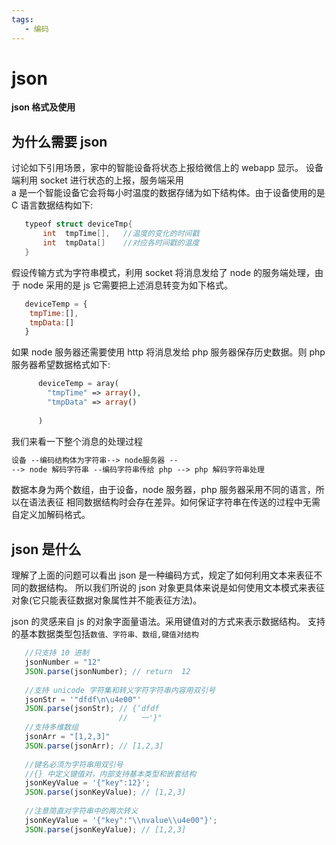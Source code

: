 ```yaml
---
tags:  
   - 编码  
---
```


# json

**json 格式及使用**


## 为什么需要 json
讨论如下引用场景，家中的智能设备将状态上报给微信上的 webapp 显示。
设备端利用 socket 进行状态的上报，服务端采用  
a 是一个智能设备它会将每小时温度的数据存储为如下结构体。由于设备使用的是 C 语言数据结构如下:
```c++
   typeof struct deviceTmp{  
       int  tmpTime[],   //温度的变化的时间戳
       int  tmpData[]    //对应各时间戳的温度
   } 
```

假设传输方式为字符串模式，利用 socket 将消息发给了 node 的服务端处理，由于 node 采用的是 js 
它需要把上述消息转变为如下格式。

```js
   deviceTemp = {
    tmpTime:[],
    tmpData:[]
   } 
```
如果 node 服务器还需要使用 http 将消息发给 php 服务器保存历史数据。则 php
服务器希望数据格式如下:

```php
      deviceTemp = aray(
        "tmpTime" => array(),
        "tmpData" => array()
        
      )
```

我们来看一下整个消息的处理过程

```html
设备 --编码结构体为字符串--> node服务器 --
--> node 解码字符串 --编码字符串传给 php --> php 解码字符串处理
```

数据本身为两个数组，由于设备，node 服务器，php 服务器采用不同的语言，所以在语法表征
相同数据结构时会存在差异。如何保证字符串在传送的过程中无需自定义加解码格式。

## json 是什么
理解了上面的问题可以看出 json 是一种编码方式，规定了如何利用文本来表征不同的数据结构。
所以我们所说的 json 对象更具体来说是如何使用文本模式来表征对象(它只能表征数据对象属性并不能表征方法)。

json 的灵感来自 js 的对象字面量语法。采用键值对的方式来表示数据结构。
支持的基本数据类型包括`数值、字符串、数组,键值对结构`
```js
   //只支持 10 进制
   jsonNumber = "12" 
   JSON.parse(jsonNumber); // return  12
   
   //支持 unicode 字符集和转义字符字符串内容用双引号
   jsonStr = '"dfdf\n\u4e00"' 
   JSON.parse(jsonStr); // {‘dfdf
                        //   一'}"
   //支持多维数组                
   jsonArr = "[1,2,3]" 
   JSON.parse(jsonArr); // [1,2,3]     
   
   //键名必须为字符串用双引号
   //{} 中定义键值对，内部支持基本类型和嵌套结构
   jsonKeyValue = '{"key":12}';
   JSON.parse(jsonKeyValue); // [1,2,3]       
   
   //注意简直对字符串中的两次转义
   jsonKeyValue = '{"key":"\\nvalue\\u4e00"}'; 
   JSON.parse(jsonKeyValue); // [1,2,3]                                      
```


 




